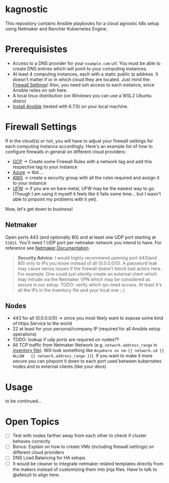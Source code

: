 # kagnostic
This repository contains Ansible playbooks for a cloud agnostic k8s setup using Netmaker and Rancher Kubernetes Engine.



# Prerequisistes
* Access to a DNS provider for your `example.com` url. You must be able to create DNS entries which will point to your computing instances.
* At least 4 computing instances, each with a static public ip address. It doesn't matter if or in which cloud they are located. Just mind the [Firewall Settings](#firewall-settings)! Also, you need ssh access to each instance, since Ansible relies on ssh here.
* A local linux distribution (on Windows you can use a WSL2 Ubuntu distro)
* [Install Ansible](https://docs.ansible.com/ansible/latest/installation_guide/intro_installation.html) (tested with 6.7.0) on your local machine. 

# Firewall Settings
If in the cloud(s) or not, you will have to adjust your firewall settings for each computing instance accordingly. 
Here's an example list of how to configure firewalls in general on different cloud providers:
* [GCP](https://cloud.google.com/vpc/docs/using-firewalls?hl=en) -> Create some Firewall Rules with a network tag and add this respective tag to your instance
* [Azure](https://learn.microsoft.com/en-us/azure/virtual-machines/windows/nsg-quickstart-portal#create-a-network-security-group) -> tbd....
* [AWS](https://docs.aws.amazon.com/vpc/latest/userguide/VPC_SecurityGroups.html) -> create a security group with all the rules required and assign it to your instance
* [UFW](https://www.digitalocean.com/community/tutorials/how-to-setup-a-firewall-with-ufw-on-an-ubuntu-and-debian-cloud-server) -> if you are on bare metal, UFW may be the easiest way to go. (Though I am using it myself it feels like it fails some time... but I wasn't able to pinpoint my problems with it yet). 

Now, let's get down to business!
## Netmaker
Open ports 443 (and optionally 80) and at least one UDP port starting at `51821`. 
You'll need 1 UDP port per netmaker network you intend to have. 
For reference see [Netmaker Documentation](https://docs.netmaker.org/quick-start.html#open-firewall).
> **Security Advice**: I would highly recommend opening port 443(and 80) only to IPs you know instead of all (0.0.0.0/0). A password leak may cause serios issues if the firewall doesn't block bad actors here. For example: One could just silently create an external client which may intrude via the Netmaker VPN which may be considered as secure in our setup. TODO: verify which ips need access. At least it's all the IPs in the inventory file and your local one ;-)
## Nodes 
* 443 for all (0.0.0.0/0) -> since you most likely want to expose some kind of https Service to the world
* 22 at least for your personal/company IP (required for all Ansible setup operations)
* TODO: lookup if udp ports are required on nodes??
* All TCP traffic from Netmaker Network (e.g. `network.address_range` in [inventory file](inventory/kagnostic.yaml)). Will look something like `Anywhere on nm-{{ network.id }}  ALLOW   {{ network.address_range }}`). If you want to make it more secure you can pinpoint it down to each port used between kubernetes nodes and to external clients (like your devs)

# Usage
to be continued...


# Open Topics
* [ ] Test with nodes farther away from each other to check if cluster behaves correctly
* [ ] Bonus: Explain on how to create VMs (including firewall settings) on different cloud providers
* [ ] DNS Load Balancing for HA setups
* [ ] It would be cleaner to integrate netmaker related templates directly from the makers instead of customizing them into jinja files. Have to talk to @afeiszli to align here.